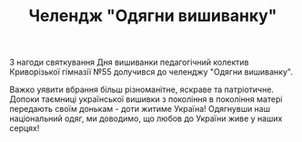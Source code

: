﻿---
title: Челендж "Одягни вишиванку"
---

З нагоди святкування Дня вишиванки педагогічний колектив Криворізької гімназії №55 долучився до челенджу "Одягни вишиванку".

Важко уявити вбрання більш різноманітне, яскраве та патріотичне. Допоки таємниці української вишивки з покоління в покоління матері передають своїм донькам - доти житиме Україна! Одягнувши наш національний одяг, ми доводимо, що любов до України живе у наших серцях!

<slideshow />
